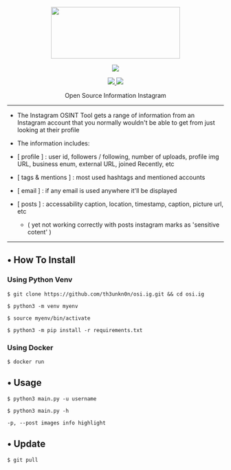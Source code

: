 <p align="center">
  <img src="https://raw.githubusercontent.com/th3unkn0n/OSI.IG/master/.lib/20191103_233944.jpg" width="300" height="120">
</p>
<p align="center">
</p>
<p align="center"><img src="https://img.shields.io/badge/Version-2.0-brightgreen"></p>
<p align="center">
  <a href="https://github.com/th3unkn0n">
    <img src="https://img.shields.io/github/followers/th3unkn0n?label=Follow&style=social">
  </a>
  <a href="https://github.com/th3unkn0n/osi.ig/stargazers">
    <img src="https://img.shields.io/github/stars/th3unkn0n/osi.ig?style=social">
  </a>
</p>
<p align="center">
  Open Source Information Instagram
</p>

---

* The Instagram OSINT Tool gets a range of information from an Instagram account that you normally wouldn't be able to get
from just looking at their profile

* The information includes:

* [ profile ] : user id, followers / following, number of uploads, profile img URL, business enum, external URL, joined Recently, etc

* [ tags & mentions ] : most used hashtags and mentioned accounts

* [ email ] : if any email is used anywhere it'll be displayed

* [ posts ] : accessability caption, location, timestamp, caption, picture url, etc
  * ( yet not working correctly with posts instagram marks as 'sensitive cotent' )  

---

## • How To Install

### Using Python Venv

`$ git clone https://github.com/th3unkn0n/osi.ig.git && cd osi.ig`

`$ python3 -m venv myenv`

`$ source myenv/bin/activate`

`$ python3 -m pip install -r requirements.txt`

### Using Docker

`$ docker run`

## • Usage

`$ python3 main.py -u username`

`$ python3 main.py -h`

`-p, --post images info highlight`


## • Update

`$ git pull`
